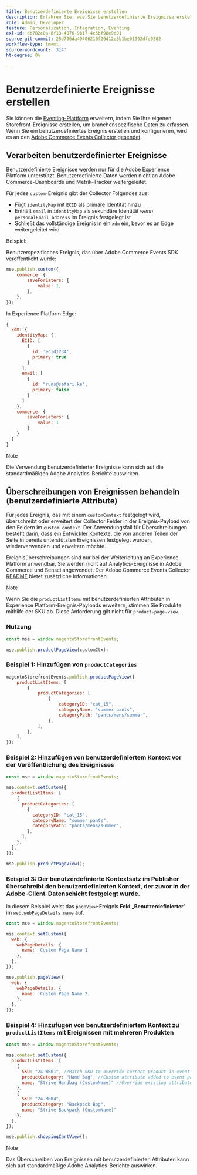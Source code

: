 ```yaml
---
title: Benutzerdefinierte Ereignisse erstellen
description: Erfahren Sie, wie Sie benutzerdefinierte Ereignisse erstellen, um Ihre Adobe Commerce-Daten mit anderen Adobe DX-Produkten zu verbinden.
role: Admin, Developer
feature: Personalization, Integration, Eventing
exl-id: db782c0a-8f13-4076-9b17-4c5bf98e9d01
source-git-commit: 25d796da49406216f26d12e3b1be01902dfe9302
workflow-type: tm+mt
source-wordcount: '314'
ht-degree: 0%

---
```


# Benutzerdefinierte Ereignisse erstellen

Sie können die [Eventing-Plattform](events.md) erweitern, indem Sie Ihre eigenen Storefront-Ereignisse erstellen, um branchenspezifische Daten zu erfassen. Wenn Sie ein benutzerdefiniertes Ereignis erstellen und konfigurieren, wird es an den [Adobe Commerce Events Collector gesendet](https://github.com/adobe/commerce-events/tree/main/packages/storefront-events-collector).

## Verarbeiten benutzerdefinierter Ereignisse

Benutzerdefinierte Ereignisse werden nur für die Adobe Experience Platform unterstützt. Benutzerdefinierte Daten werden nicht an Adobe Commerce-Dashboards und Metrik-Tracker weitergeleitet.

Für jedes `custom`-Ereignis gibt der Collector Folgendes aus:

- Fügt `identityMap` mit `ECID` als primäre Identität hinzu
- Enthält `email` in `identityMap` als sekundäre Identität _wenn_ `personalEmail.address` im Ereignis festgelegt ist
- Schließt das vollständige Ereignis in ein `xdm` ein, bevor es an Edge weitergeleitet wird

Beispiel:

Benutzerspezifisches Ereignis, das über Adobe Commerce Events SDK veröffentlicht wurde:

```javascript
mse.publish.custom({
    commerce: {
        saveForLaters: {
            value: 1,
        },
    },
});
```

In Experience Platform Edge:

```javascript
{
  xdm: {
    identityMap: {
      ECID: [
        {
          id: 'ecid1234',
          primary: true
        }
      ],
      email: [
        {
          id: "runs@safari.ke",
          primary: false
        }
      ]
    },
    commerce: {
        saveForLaters: {
            value: 1
        }
    }
  }
}
```

>[!NOTE]
>
> Die Verwendung benutzerdefinierter Ereignisse kann sich auf die standardmäßigen Adobe Analytics-Berichte auswirken.

## Überschreibungen von Ereignissen behandeln (benutzerdefinierte Attribute)

Für jedes Ereignis, das mit einem `customContext` festgelegt wird, überschreibt oder erweitert der Collector Felder in der Ereignis-Payload von den Feldern im `custom context`. Der Anwendungsfall für Überschreibungen besteht darin, dass ein Entwickler Kontexte, die von anderen Teilen der Seite in bereits unterstützten Ereignissen festgelegt wurden, wiederverwenden und erweitern möchte.

Ereignisüberschreibungen sind nur bei der Weiterleitung an Experience Platform anwendbar. Sie werden nicht auf Analytics-Ereignisse in Adobe Commerce und Sensei angewendet. Der Adobe Commerce Events Collector [README](https://github.com/adobe/commerce-events/blob/e34bcfc0deca8d5ac1f9310fc1ee4c1becf4ffbb/packages/storefront-events-collector/README.md) bietet zusätzliche Informationen.

>[!NOTE]
>
>Wenn Sie die `productListItems` mit benutzerdefinierten Attributen in Experience Platform-Ereignis-Payloads erweitern, stimmen Sie Produkte mithilfe der SKU ab. Diese Anforderung gilt nicht für `product-page-view`.

### Nutzung

```javascript
const mse = window.magentoStorefrontEvents;

mse.publish.productPageView(customCtx);
```

### Beispiel 1: Hinzufügen von `productCategories`

```javascript
magentoStorefrontEvents.publish.productPageView({
    productListItems: [
        {
            productCategories: [
                {
                    categoryID: "cat_15",
                    categoryName: "summer pants",
                    categoryPath: "pants/mens/summer",
                },
            ],
        },
    ],
});
```

### Beispiel 2: Hinzufügen von benutzerdefiniertem Kontext vor der Veröffentlichung des Ereignisses

```javascript
const mse = window.magentoStorefrontEvents;

mse.context.setCustom({
  productListItems: [
    {
      productCategories: [
        {
          categoryID: "cat_15",
          categoryName: "summer pants",
          categoryPath: "pants/mens/summer",
        },
      ],
    },
  ],
});

mse.publish.productPageView();
```

### Beispiel 3: Der benutzerdefinierte Kontextsatz im Publisher überschreibt den benutzerdefinierten Kontext, der zuvor in der Adobe-Client-Datenschicht festgelegt wurde.

In diesem Beispiel weist das `pageView`-Ereignis **Feld „Benutzerdefinierter**&quot; im `web.webPageDetails.name` auf.

```javascript
const mse = window.magentoStorefrontEvents;

mse.context.setCustom({
  web: {
    webPageDetails: {
      name: 'Custom Page Name 1'
    },
  },
});

mse.publish.pageView({
  web: {
    webPageDetails: {
      name: 'Custom Page Name 2'
    },
  },
});
```

### Beispiel 4: Hinzufügen von benutzerdefiniertem Kontext zu `productListItems` mit Ereignissen mit mehreren Produkten

```javascript
const mse = window.magentoStorefrontEvents;

mse.context.setCustom({
  productListItems: [
    {
      SKU: "24-WB01", //Match SKU to override correct product in event payload
      productCategory: "Hand Bag", //Custom attribute added to event payload
      name: "Strive Handbag (CustomName)" //Override existing attribute with custom value in event payload
    },
    {
      SKU: "24-MB04",
      productCategory: "Backpack Bag",
      name: "Strive Backpack (CustomName)"
    },
  ],
});

mse.publish.shoppingCartView();
```

>[!NOTE]
>
> Das Überschreiben von Ereignissen mit benutzerdefinierten Attributen kann sich auf standardmäßige Adobe Analytics-Berichte auswirken.
